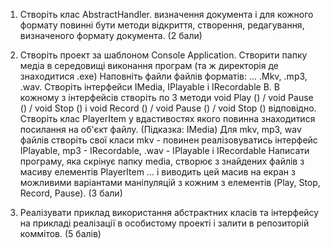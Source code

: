 1) Створіть клас AbstractHandler. визначення документа і для кожного формату повинні бути методи відкриття, створення, редагування, визначеного формату документа. (2 бали)

2) Cтворіть проект за шаблоном Console Application. Створити папку медіа в середовищі виконання програм (та ж директорія де знаходитися .exe) Наповніть файли файлів форматів: ... .Mkv, .mp3, .wav. Створіть інтерфейси IMedia, IPlayable і IRecordable В. В кожному з інтерфейсів створіть по 3 методи void Play () / void Pause () / void Stop () і void Record () / void Pause () / void Stop () відповідно. Створіть клас PlayerItem у вдастивостях якого повинна знаходитися посилання на об'єкт файлу. (Підказка: IMedia) Для mkv, mp3, wav файлів створіть свої класи mkv - повинен реалізовуватись інтерфейс IPlayable, mp3 - IRecordable, .wav - IPlayable і IRecordable Написати програму, яка cкрінує папку media, створює з знайдених файлів з масиву елементів PlayerItem ... і виводить цей масив на екран з можливими варіантами маніпуляцій з кожним з елементів (Play, Stop, Record, Pause). (3 бали)

3) Реалізувати приклад використання абстрактних класів та інтерфейсу на прикладі реалізації в особистому проекті і залити в репозиторій коммітов. (5 балів)